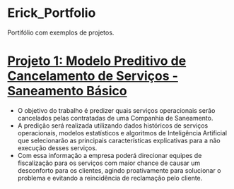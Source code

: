 # Erick_Portfolio
Portifólio com exemplos de projetos.

# [Projeto 1: Modelo Preditivo de Cancelamento de Serviços - Saneamento Básico](https://github.com/eeyamazaki/sbsp)
- O objetivo do trabalho é predizer quais serviços operacionais serão cancelados pelas contratadas de uma Companhia de Saneamento.
- A predição será realizada utilizando dados históricos de serviços operacionais, modelos estatísticos e algoritmos de Inteligência Artificial que selecionarão as principais características explicativas para a não execução desses serviços.
- Com essa informação a empresa poderá direcionar equipes de fiscalização para os serviços com maior chance de causar um desconforto para os clientes, agindo proativamente para solucionar o problema e evitando a reincidência de reclamação pelo cliente.

